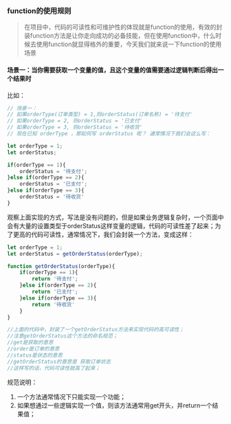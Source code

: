### function的使用规则

> 在项目中，代码的可读性和可维护性的体现就是function的使用，有效的封装function方法是让你走向成功的必备技能，但在使用function中，什么时候去使用function就显得格外的重要，今天我们就来说一下function的使用场景

#### 场景一：当你需要获取一个变量的值，且这个变量的值需要通过逻辑判断后得出一个结果时

比如： 

```javascript
// 场景一： 
// 如果orderType(订单类型) = 1,则orderStatus(订单名称) = '待支付'
// 如果orderType = 2, 则orderStatus = '已支付'
// 如果orderType = 3, 则orderStatus = '待收货'
// 现在已知 orderType ，那如何写 orderStatus 呢？ 通常情况下我们会这么写：

let orderType = 1;
let orderStatus;

if(orderType == 1){
    orderStatus = '待支付';
}else if(orderType == 2){
    orderStatus = '已支付';
}else if(orderType == 3){
    orderStatus = '待收货'
}
```

观察上面实现的方式，写法是没有问题的，但是如果业务逻辑复杂时，一个页面中会有大量的设置类型于orderStatus这样变量的逻辑，代码的可读性差了起来；为了更高的代码可读性，通常情况下，我们会封装一个方法，变成这样：

```javascript
let orderType = 1;
let orderStatus = getOrderStatus(orderType);

function getOrderStatus(orderType){
    if(orderType == 1){
    	return '待支付';
    }else if(orderType == 2){
        return '已支付';
    }else if(orderType == 3){
        return '待收货'
    }
}

//上面的代码中，封装了一个getOrderStatus方法来实现代码的高可读性；
//注意getOrderStatus这个方法的命名规范；
//get是获取的意思
//order是订单的意思
//status是状态的意思
//getOrderStatus的意思是 获取订单状态
//这样写的话，代码可读性就高了起来；
```

规范说明： 

1. 一个方法通常情况下只能实现一个功能；
2. 如果想通过一些逻辑实现一个值，则该方法通常用get开头，并return一个结果值；